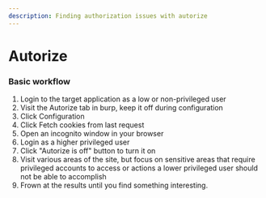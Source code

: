 ```yaml
---
description: Finding authorization issues with autorize
---
```


# Autorize

### Basic workflow

1. Login to the target application as a low or non-privileged user
2. Visit the  Autorize tab in burp, keep it off during configuration 
3. Click Configuration 
4. Click Fetch cookies from last request 
5. Open an incognito window in your browser
6. Login as a higher privileged user 
7. Click "Autorize is off" button to turn it on 
8. Visit various areas of the site, but focus on sensitive areas that require privileged accounts to access or actions a lower privileged user should not be able to accomplish
9. Frown at the results until you find something interesting.



